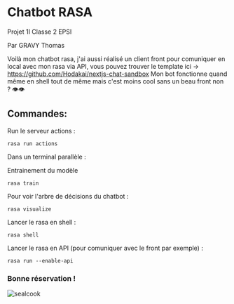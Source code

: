 # Chatbot RASA
Projet 1I Classe 2 EPSI

Par GRAVY Thomas

Voilà mon chatbot rasa, j'ai aussi réalisé un client front pour comuniquer en local avec mon rasa via API, vous pouvez trouver le template ici -> https://github.com/Hodakai/nextjs-chat-sandbox
Mon bot fonctionne quand même en shell tout de même mais c'est moins cool sans un beau front non ? 👁👁️

## Commandes:

Run le serveur actions :
```shell
rasa run actions
```
Dans un terminal parallèle :

Entrainement du modèle
```shell
rasa train
```

Pour voir l'arbre de décisions du chatbot :
```shell
rasa visualize
```

Lancer le rasa en shell :
```shell
rasa shell
```

Lancer le rasa en API (pour comuniquer avec le front par exemple) :
```shell
rasa run --enable-api
```

### Bonne réservation !

![sealcook](https://media.discordapp.net/attachments/902406636805689386/1243255058691260668/Untitled.png?ex=6650cf00&is=664f7d80&hm=5419df6d630a292a0a79d78a315bfb278f83aafbddc4bff1b1a44785f47b680f&=&format=webp&quality=lossless&width=700&height=700)
